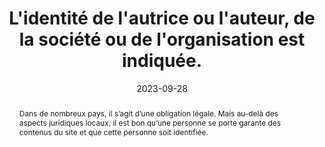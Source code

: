 ---
title: L'identité de l'autrice ou l'auteur, de la société ou de l'organisation est indiquée.
abstract: Dans de nombreux pays, il s’agit d’une obligation légale. Mais au-delà des aspects juridiques locaux, il est bon qu’une personne se porte garante des contenus du site et que cette personne soit identifiée.
categories: ["Identification"]
agrege: O4096-E012
opquast: '4 096'
indiceebook: '12'
description: "Règle n° 012"
before: "011"
weight: "012"
after: "014"
actif: '1'
layout: rules
date: 2023-09-28
tags: ["Juridique", "Confiance"]
objectif: ["Permettre aux utilisateurs d’identifier sans ambiguïté un interlocuteur physique capable de répondre aux questions éventuelles sur les contenus proposés, ou d’assumer les responsabilités liées à ces contenus.", "Rassurer l'utilisateur en lui permettant d'identifier directement l'autrice ou l'auteur (au sens large).", "Limiter les risques de défiance.", "Améliorer la prise en compte des contenus par les moteurs de recherche et outils d’indexation"]
Meo: ["Le nom et l'adresse de la maison d'édition est écrit dans une section identifiée", "Le nom de la maison d'édition est indiqué dans le fichier OPF grace à l'élément dc:publisher", "Le nom de la maison d'édition est indiqué dans la fiche ONIX"]
Controle: [""]
epubcheck: false
ace: false
humancheck: true
Source: ["Opquast"]
Referentiel: [""]
steps: ["Conception", "Éditorial"]
---